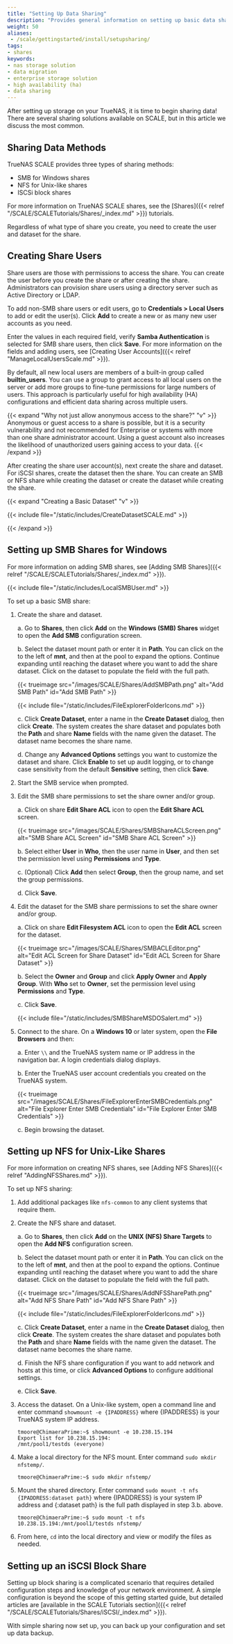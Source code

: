 ```yaml
---
title: "Setting Up Data Sharing"
description: "Provides general information on setting up basic data sharing on TrueNAS SCALE."
weight: 50
aliases:
 - /scale/gettingstarted/install/setupsharing/
tags:
- shares
keywords:
- nas storage solution
- data migration
- enterprise storage solution
- high availability (ha)
- data sharing
---
```


After setting up storage on your TrueNAS, it is time to begin sharing data!
There are several sharing solutions available on SCALE, but in this article we discuss the most common.

## Sharing Data Methods

TrueNAS SCALE provides three types of sharing methods:

* SMB for Windows shares
* NFS for Unix-like shares
* ISCSi block shares

For more information on TrueNAS SCALE shares, see the [Shares]({{< relref "/SCALE/SCALETutorials/Shares/_index.md" >}}) tutorials.

Regardless of what type of share you create, you need to create the user and dataset for the share.

## Creating Share Users

Share users are those with permissions to access the share. You can create the user before you create the share or after creating the share. Administrators can provision share users using a directory server such as Active Directory or LDAP.

To add non-SMB share users or edit users, go to **Credentials > Local Users** to add or edit the user(s).
Click **Add** to create a new or as many new user accounts as you need.

Enter the values in each required field, verify **Samba Authentication** is selected for SMB share users, then click **Save**.
For more information on the fields and adding users, see [Creating User Accounts]({{< relref "ManageLocalUsersScale.md" >}}).

By default, all new local users are members of a built-in group called **builtin_users**.
You can use a group to grant access to all local users on the server or add more groups to fine-tune permissions for large numbers of users. This approach is particularly useful for high availability (HA) configurations and efficient data sharing across multiple users.

{{< expand "Why not just allow anonymous access to the share?" "v" >}}
Anonymous or guest access to a share is possible, but it is a security vulnerability and not recommended for Enterprise or systems with more than one share administrator account.
Using a guest account also increases the likelihood of unauthorized users gaining access to your data.
{{< /expand >}}

After creating the share user account(s), next create the share and dataset.
For iSCSI shares, create the dataset then the share.
You can create an SMB or NFS share while creating the dataset or create the dataset while creating the share.

{{< expand "Creating a Basic Dataset" "v" >}}

{{< include file="/static/includes/CreateDatasetSCALE.md" >}}

{{< /expand >}}

## Setting up SMB Shares for Windows

For more information on adding SMB shares, see [Adding SMB Shares]({{< relref "/SCALE/SCALETutorials/Shares/_index.md" >}}).

{{< include file="/static/includes/LocalSMBUser.md" >}}

To set up a basic SMB share:
1. Create the share and dataset.

   a. Go to **Shares**, then click **Add** on the **Windows (SMB) Shares** widget to open the **Add SMB** configuration screen.

   b. Select the dataset mount path or enter it in **Path**.
      You can click on the <i class="fa fa-caret-right" aria-hidden="true"></i> to the left of **mnt**, and then at the pool to expand the options.
      Continue expanding until reaching the dataset where you want to add the share dataset.
      Click on the dataset to populate the field with the full path.

     {{< trueimage src="/images/SCALE/Shares/AddSMBPath.png" alt="Add SMB Path" id="Add SMB Path" >}}
    
     {{< include file="/static/includes/FileExplorerFolderIcons.md" >}}

   c. Click **Create Dataset**, enter a name in the **Create Dataset** dialog, then click **Create**.
      The system creates the share dataset and populates both the **Path** and share **Name** fields with the name given the dataset.
      The dataset name becomes the share name.

   d. Change any **Advanced Options** settings you want to customize the dataset and share.
      Click **Enable** to set up audit logging, or to change case sensitivity from the default **Sensitive** setting, then click **Save**.

2. Start the SMB service when prompted.

3. Edit the SMB share permissions to set the share owner and/or group.

   a. Click on <span class="material-icons">share</span> **Edit Share ACL** icon to open the **Edit Share ACL** screen.

   {{< trueimage src="/images/SCALE/Shares/SMBShareACLScreen.png" alt="SMB Share ACL Screen" id="SMB Share ACL Screen" >}}

   b. Select either **User** in **Who**, then the user name in **User**, and then set the permission level using **Permissions** and **Type**.

   c. (Optional) Click **Add** then select **Group**, then the group name, and set the group permissions.

   d. Click **Save**.

4. Edit the dataset for the SMB share permissions to set the share owner and/or group.

   a. Click on <span class="material-icons">share</span> **Edit Filesystem ACL** icon to open the **Edit ACL** screen for the dataset.

   {{< trueimage src="/images/SCALE/Shares/SMBACLEditor.png" alt="Edit ACL Screen for Share Dataset" id="Edit ACL Screen for Share Dataset" >}}

   b. Select the **Owner** and **Group** and click **Apply Owner** and **Apply Group**.
      With **Who** set to **Owner**, set the permission level using **Permissions** and **Type**.

   c. Click **Save**.

   {{< include file="/static/includes/SMBShareMSDOSalert.md" >}}

5. Connect to the share. On a **Windows 10** or later system, open the **File Browsers** and then:

   a. Enter `\\` and the TrueNAS system name or IP address in the navigation bar. A login credentials dialog displays.

   b. Enter the TrueNAS user account credentials you created on the TrueNAS system.

   {{< trueimage src="/images/SCALE/Shares/FileExplorerEnterSMBCredentials.png" alt="File Explorer Enter SMB Credentials" id="File Explorer Enter SMB Credentials" >}}

   c. Begin browsing the dataset.

## Setting up NFS for Unix-Like Shares

For more information on creating NFS shares, see [Adding NFS Shares]({{< relref "AddingNFSShares.md" >}}).

To set up NFS sharing:
1. Add additional packages like `nfs-common` to any client systems that require them.

2. Create the NFS share and dataset.

   a. Go to **Shares**, then click **Add** on the **UNIX (NFS) Share Targets** to open the **Add NFS** configuration screen.

   b. Select the dataset mount path or enter it in **Path**.
      You can click on the <i class="fa fa-caret-right" aria-hidden="true"></i> to the left of **mnt**, and then at the pool to expand the options.
      Continue expanding until reaching the dataset where you want to add the share dataset.
      Click on the dataset to populate the field with the full path.

      {{< trueimage src="/images/SCALE/Shares/AddNFSSharePath.png" alt="Add NFS Share Path" id="Add NFS Share Path" >}}

      {{< include file="/static/includes/FileExplorerFolderIcons.md" >}}

   c. Click **Create Dataset**, enter a name in the **Create Dataset** dialog, then click **Create**.
      The system creates the share dataset and populates both the **Path** and share **Name** fields with the name given the dataset.
      The dataset name becomes the share name.

   d. Finish the NFS share configuration if you want to add network and hosts at this time, or click **Advanced Options** to configure additional settings.

   e. Click **Save**.

3. Access the dataset.
   On a Unix-like system, open a command line and enter command `showmount -e {IPADDRESS}` where {IPADDRESS} is your TrueNAS system IP address.

   ```
   tmoore@ChimaeraPrime:~$ showmount -e 10.238.15.194
   Export list for 10.238.15.194:
   /mnt/pool1/testds (everyone)
   ```

4. Make a local directory for the NFS mount. Enter command `sudo mkdir nfstemp/`.

   ```
   tmoore@ChimaeraPrime:~$ sudo mkdir nfstemp/
   ```

5. Mount the shared directory.
   Enter command `sudo mount -t nfs {IPADDRESS:dataset path}` where {IPADDRESS} is your system IP address and {:dataset path} is the full path displayed in step 3.b. above.

   ```
   tmoore@ChimaeraPrime:~$ sudo mount -t nfs 10.238.15.194:/mnt/pool1/testds nfstemp/
   ```

6. From here, `cd` into the local directory and view or modify the files as needed.

## Setting up an iSCSI Block Share

Setting up block sharing is a complicated scenario that requires detailed configuration steps and knowledge of your network environment.
A simple configuration is beyond the scope of this getting started guide, but detailed articles are [available in the SCALE Tutorials section]({{< relref "/SCALE/SCALETutorials/Shares/iSCSI/_index.md" >}}).

With simple sharing now set up, you can back up your configuration and set up data backup.
